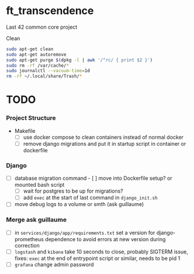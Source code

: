 # ft_transcendence
Last 42 common core project

Clean 
```sh
sudo apt-get clean
sudo apt-get autoremove
sudo apt-get purge $(dpkg -l | awk '/^rc/ { print $2 }')
sudo rm -rf /var/cache/*
sudo journalctl --vacuum-time=1d
rm -rf ~/.local/share/Trash/*
```

# TODO
### Project Structure
- Makefile
    - [ ] use docker compose to clean containers instead of normal docker
    - [ ] remove django migrations and put it in startup script in container or dockerfile
### Django
- [ ] database migration command
        - [ ] move into Dockerfile setup? or mounted bash script
    - [ ] wait for postgres to be up for migrations? 
    - [ ] add `exec` at the start of last command in `django_init.sh`
- [ ] move debug logs to a volume or smth (ask guillaume)

### Merge ask guillaume
- [ ] in `services/django/app/requirements.txt` set a version for django-prometheus dependence to avoid errors at new version during correction
- [ ] `logstash` and `kibana` take 10 seconds to close, probably SIGTERM issue, fixes: `exec` at the end of entrypoint script or similar, needs to be pid 1
- [ ] `grafana` change admin password
